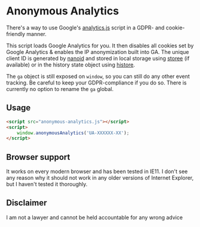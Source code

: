 # Anonymous Analytics

There's a way to use Google's [analytics.js](https://developers.google.com/analytics/devguides/collection/analyticsjs/) script in a GDPR- and cookie-friendly manner.

This script loads Google Analytics for you. It then disables all cookies set by Google Analytics & enables the IP anonymization built into GA. The unique client ID is generated by [nanoid](https://github.com/ai/nanoid) and stored in local storage using [storee](https://github.com/pieterbeulque/storee) (if available) or in the history state object using [histore](https://github.com/developit/histore).

The `ga` object is still exposed on `window`, so you can still do any other event tracking. Be careful to keep your GDPR-compliance if you do so. There is currently no option to rename the `ga` global.

## Usage

```html
<script src="anonymous-analytics.js"></script>
<script>
    window.anonymousAnalytics('UA-XXXXXX-XX');
</script>
```

## Browser support

It works on every modern browser and has been tested in IE11. I don't see any reason why it should not work in any older versions of Internet Explorer, but I haven't tested it thoroughly.

## Disclaimer

I am not a lawyer and cannot be held accountable for any wrong advice
